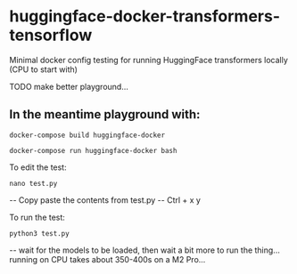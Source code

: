 # huggingface-docker-transformers-tensorflow
Minimal docker config testing for running HuggingFace transformers locally (CPU to start with)

TODO make better playground... 

## In the meantime playground with: 

```docker-compose build huggingface-docker```

```docker-compose run huggingface-docker bash```

To edit the test: 

```nano test.py```

 -- Copy paste the contents from test.py --  Ctrl + x y

To run the test: 

```python3 test.py```

 -- wait for the models to be loaded, then wait a bit more to run the thing... running on CPU takes about 350-400s on a M2 Pro... 

